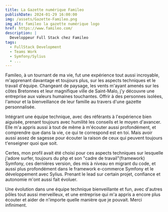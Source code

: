 ```yaml
---
title: La Gazette numérique Famileo
publishDate: 2024-01-29 16:00:00
img: /assets/Gazette-Famileo.png
img_alt: famileo la gazette numérique logo
href: https://www.famileo.com/
description: |
  Developpeur Full Stack chez Famileo
tags:
  - FullStack Development
  - Teams Work
  - Symfony/Sylius
  - ...
---
```


Famileo, à un tournant de ma vie, fut une expérience tout aussi incroyable, m'apprenant davantage et toujours plus, sur les aspects techniques et le travail d'équipe. Changeant de paysage, les vents m'ayant amenés sur les côtes Bretonnes et leur magnifique ville de Saint-Malo, j'y découvre une entreprise aux valeurs humaines touchantes. Offrir à des personnes isolées, l'amour et la bienveillance de leur famille au travers d'une gazette personnalisée. 

Intégrant une équipe technique, avec des référants à l'expérience bien aiguisée, prenant toujours avec humilité les conseils et le moyen d'avancer. Elle m'a appris aussi à tout de même à m'écouter aussi profondément, et comprendre que dans la vie, ce qui te correspond est en toi. Mais avoir aussi assez de sagesse pour écouter la raison de ceux qui peuvent toujours t'enseigner quoi que soit.

Certes, mon profil avait été choisi pour ces aspects techniques sur lesquelle j'adore surfer, toujours du php et son "cadre de travail"(framework) Symfony, ces dernières version, des mis à niveau en migrant du code, et aussi plus profondément dans le framework e-commerce Symfony et le développement avec Sylius. Prenant le lead sur certain projet, confiance et autonomie m'ont aussi fait évoluer.

Une évolution dans une équipe technique bienveillante et fun, avec d'autres pôles tout aussi merveilleux, et une entreprise qui m'a appris a encore plus écouter et aider de n'importe quelle manière que je pouvait. Merci infiniment.